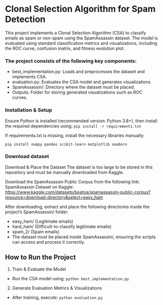 # Clonal Selection Algorithm for Spam Detection

This project implements a Clonal Selection Algorithm (CSA) to classify emails as spam or non-spam using the SpamAssassin dataset. The model is evaluated using standard classification metrics and visualizations, including the ROC curve, confusion matrix, and fitness evolution plot.

### The project consists of the following key components:

- best_implementation.py: Loads and preprocesses the dataset and implements CSA.
- evaluation.py: Evaluates the CSA model and generates visualizations.
- SpamAssassin/: Directory where the dataset must be placed.
- Outputs: Folder for storing generated visualizations such as ROC curves.

### Installation & Setup
Ensure Python is installed (recommended version: Python 3.8+), then install the required dependencies using:
```pip install -r requirements.txt```

If requirements.txt is missing, install the necessary libraries manually:
````
pip install numpy pandas scikit-learn matplotlib seaborn
````

### Download dataset
Download & Place the Dataset
The dataset is too large to be stored in this repository and must be manually downloaded from Kaggle.

Download the SpamAssassin Public Corpus from the following link:
SpamAssassin Dataset on Kaggle: https://www.kaggle.com/datasets/beatoa/spamassassin-public-corpus?resource=download-directory&select=easy_ham 

After downloading, extract and place the following directories inside the project’s SpamAssassin/ folder:

- easy_ham/ (Legitimate emails)
- hard_ham/ (Difficult-to-classify legitimate emails)
- spam_2/ (Spam emails)
- The dataset must be placed inside SpamAssassin/, ensuring the scripts can access and process it correctly.

## How to Run the Project
1. Train & Evaluate the Model
  - Run the CSA model using: `python best_implementation.py`

2. Generate Evaluation Metrics & Visualizations
  - After training, execute: `python evaluation.py`


